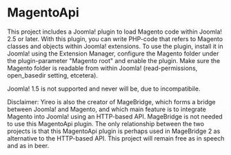 MagentoApi
==========

This project includes a Joomla! plugin to load Magento code within Joomla! 2.5 or later. With this plugin, you can write
PHP-code that refers to Magento classes and objects within Joomla! extensions. To use the plugin, install it in Joomla!
using the Extension Manager, configure the Magento folder under the plugin-parameter "Magento root" and enable the plugin.
Make sure the Magento folder is readable from within Joomla! (read-permissions, open_basedir setting, etcetera).

Joomla! 1.5 is not supported and never will be, due to incompatibile.

Disclaimer: Yireo is also the creator of MageBridge, which forms a bridge between Joomla! and Magento, and which main
feature is to integrate Magento into Joomla! using an HTTP-based API. MageBridge is not needed to use this MagentoApi
plugin. The only relationship between the two projects is that this MagentoApi plugin is perhaps used in MageBridge 2 as
alternative to the HTTP-based API. This project will remain free as in speech and as in beer.
